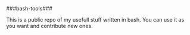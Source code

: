 ###bash-tools###

This is a public repo of my usefull stuff written in bash. You can use it as you want and contribute new ones.
